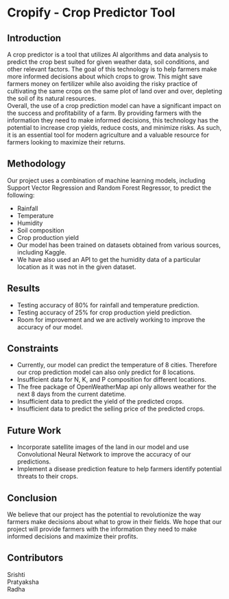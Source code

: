 # Cropify - Crop Predictor Tool

## Introduction
A crop predictor is a tool that utilizes AI algorithms and data analysis to predict the crop best suited for given weather data, soil conditions, and other relevant factors. The goal of this technology is to help farmers make more informed decisions about which crops to grow. This might save farmers money on fertilizer while also avoiding the risky practice of cultivating the same crops on the same plot of land over and over, depleting the soil of its natural resources.
<br>
Overall, the use of a crop prediction model can have a significant impact on the success and profitability of a farm. By providing farmers with the information they need to make informed decisions, this technology has the potential to increase crop yields, reduce costs, and minimize risks. As such, it is an essential tool for modern agriculture and a valuable resource for farmers looking to maximize their returns.

## Methodology
Our project uses a combination of machine learning models, including Support Vector Regression and Random Forest Regressor, to predict the following:
* Rainfall
* Temperature
* Humidity
* Soil composition
* Crop production yield
* Our model has been trained on datasets obtained from various sources, including Kaggle.
* We have also used an API to get the humidity data of a particular location as it was not in the given dataset.

## Results
* Testing accuracy of 80% for rainfall and temperature prediction.
* Testing accuracy of 25% for crop production yield prediction.
* Room for improvement and we are actively working to improve the accuracy of our model.

## Constraints
* Currently, our model can predict the temperature of 8 cities. Therefore our crop prediction model can also only predict for 8 locations.
* Insufficient data for N, K, and P composition for different locations.
* The free package of OpenWeatherMap api only allows weather for the next 8 days from the current datetime.
* Insufficient data to predict the yield of the predicted crops.
* Insufficient data to predict the selling price of the predicted crops.

## Future Work
* Incorporate satellite images of the land in our model and use Convolutional Neural Network to improve the accuracy of our predictions.
* Implement a disease prediction feature to help farmers identify potential threats to their crops.

## Conclusion
We believe that our project has the potential to revolutionize the way farmers make decisions about what to grow in their fields. We hope that our project will provide farmers with the information they need to make informed decisions and maximize their profits.

## Contributors
Srishti
<br>
Pratyaksha
<br>
Radha

